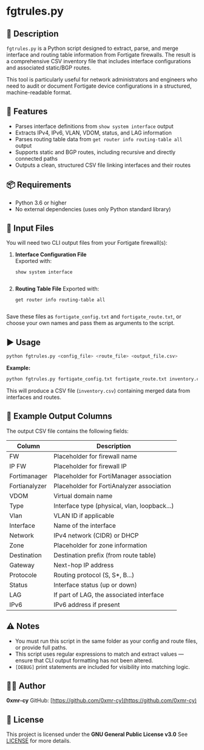 # fgtrules.py

## 📄 Description

`fgtrules.py` is a Python script designed to extract, parse, and merge interface and routing table information from Fortigate firewalls. The result is a comprehensive CSV inventory file that includes interface configurations and associated static/BGP routes.

This tool is particularly useful for network administrators and engineers who need to audit or document Fortigate device configurations in a structured, machine-readable format.

## 🧰 Features

- Parses interface definitions from `show system interface` output
- Extracts IPv4, IPv6, VLAN, VDOM, status, and LAG information
- Parses routing table data from `get router info routing-table all` output
- Supports static and BGP routes, including recursive and directly connected paths
- Outputs a clean, structured CSV file linking interfaces and their routes


## 📦 Requirements

- Python 3.6 or higher  
- No external dependencies (uses only Python standard library)


## 📁 Input Files

You will need two CLI output files from your Fortigate firewall(s):

1. **Interface Configuration File**  
   Exported with:  
   ```shell
   show system interface


2. **Routing Table File**
   Exported with:

   ```shell
   get router info routing-table all


Save these files as `fortigate_config.txt` and `fortigate_route.txt`, or choose your own names and pass them as arguments to the script.


## ▶️ Usage

```bash
python fgtrules.py <config_file> <route_file> <output_file.csv>
```

**Example:**

```bash
python fgtrules.py fortigate_config.txt fortigate_route.txt inventory.csv
```

This will produce a CSV file (`inventory.csv`) containing merged data from interfaces and routes.


## 🧪 Example Output Columns

The output CSV file contains the following fields:

| Column        | Description                                |
| ------------- | ------------------------------------------ |
| FW            | Placeholder for firewall name              |
| IP FW         | Placeholder for firewall IP                |
| Fortimanager  | Placeholder for FortiManager association   |
| Fortianalyzer | Placeholder for FortiAnalyzer association  |
| VDOM          | Virtual domain name                        |
| Type          | Interface type (physical, vlan, loopback…) |
| Vlan          | VLAN ID if applicable                      |
| Interface     | Name of the interface                      |
| Network       | IPv4 network (CIDR) or DHCP                |
| Zone          | Placeholder for zone information           |
| Destination   | Destination prefix (from route table)      |
| Gateway       | Next-hop IP address                        |
| Protocole     | Routing protocol (S, S\*, B...)            |
| Status        | Interface status (up or down)              |
| LAG           | If part of LAG, the associated interface   |
| IPv6          | IPv6 address if present                    |


## ⚠️ Notes

* You must run this script in the same folder as your config and route files, or provide full paths.
* This script uses regular expressions to match and extract values — ensure that CLI output formatting has not been altered.
* `[DEBUG]` print statements are included for visibility into matching logic.


## 👨‍💻 Author

**0xmr-cy**
GitHub: [https://github.com/0xmr-cy](https://github.com/0xmr-cy)


## 🪪 License

This project is licensed under the **GNU General Public License v3.0**
See [LICENSE](https://www.gnu.org/licenses/gpl-3.0.en.html) for more details.
